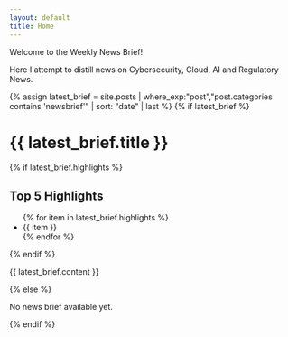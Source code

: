 ```yaml
---
layout: default
title: Home
---
```


Welcome to the Weekly News Brief!  

Here I attempt to distill news on Cybersecurity, Cloud, AI and Regulatory News.


{% assign latest_brief = site.posts | where_exp:"post","post.categories contains 'newsbrief'" | sort: "date" | last %}
{% if latest_brief %}
  <h1>{{ latest_brief.title }}</h1>

  {% if latest_brief.highlights %}
    <h2>Top 5 Highlights</h2>
    <ul>
    {% for item in latest_brief.highlights %}
      <li class="highlight">{{ item }}</li>
    {% endfor %}
    </ul>
  {% endif %}

  {{ latest_brief.content }}

{% else %}
  <p>No news brief available yet.</p>
{% endif %}
